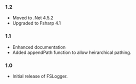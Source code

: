 ### 1.2
* Moved to .Net 4.5.2
* Upgraded to Fsharp 4.1

### 1.1
* Enhanced documentation
* Added appendPath function to allow heirarchical pathing.


### 1.0
* Initial release of FSLogger.
